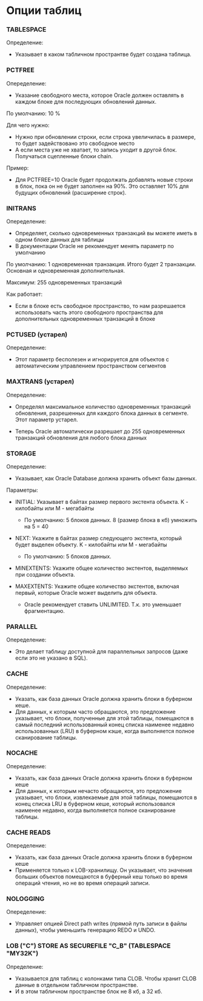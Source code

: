 # Опции таблиц

### TABLESPACE
Определение: 
 - Указывает в каком табличном пространтве будет создана таблица.


### PCTFREE 
Опеределение: 
  - Указание свободного места, которое Oracle должен оставлять в каждом блоке для последующих обновлений данных.

По умолчанию: 10 %

Для чего нужно: 
  - Нужно при обновлении строки, если строка увеличилась в размере, то будет задействовано это свободное место
  - А если места уже не хватает, то запись уходит в другой блок. Получаться сцепленные блоки chain.

Пример: 
  - Для PCTFREE=10 Oracle будет продолжать добавлять новые строки в блок, пока он не будет заполнен на 90%. Это оставляет 10% для будущих обновлений (расширение строк).


### INITRANS 
Опеределение:
  - Определяет, сколько одновременных транзакций вы можете иметь в одном блоке данных для таблицы
  - В документации Oracle не рекомендует менять параметр по умолчанию

По умолчанию: 1 одновременная транзакция. Итого будет 2 транзакции. Основная и одновременная дополнительная.

Максимум: 255 одновременных транзакций

Как работает: 
  - Если в блоке есть свободное пространство, то нам разрешается использовать часть этого свободного пространства для дополнительных одновременных транзакций в блоке


### PCTUSED (устарел)
Опеределение: 
  - Этот параметр бесполезен и игнорируется для объектов с автоматическим управлением пространством сегментов


### MAXTRANS (устарел)
Опеределение: 
  - Определял максимальное количество одновременных транзакций обновления, разрешенных для каждого блока данных в сегменте. Этот параметр устарел.
  
  - Теперь Oracle автоматически разрешает до 255 одновременных транзакций обновления для любого блока данных

### STORAGE 
Опеределение:
  - Указывает, как Oracle Database должна хранить объект базы данных.
  
Параметры:
  - INITIAL: Указывает в байтах размер первого экстента объекта. K - килобайты или M - мегабайты 
    - По умолчанию: 5 блоков данных. 8 (размер блока в кб) умножить на 5 = 40 
  
  - NEXT: Укажите в байтах размер следующего экстента, который будет выделен объекту. K - килобайты или M - мегабайты 
    - По умолчанию: 5 блоков данных.
  
  - MINEXTENTS: Укажите общее количество экстентов, выделяемых при создании объекта.
  
  - MAXEXTENTS: Укажите общее количество экстентов, включая первый, которые Oracle может выделить для объекта.
    - Oracle рекомендует ставить UNLIMITED. Т.к. это уменьшает фрагментацию.

### PARALLEL 
Опеределение:
  - Это делает таблицу доступной для параллельных запросов (даже если это не указано в SQL).

### CACHE
Опеределение: 
  - Указать, как база данных Oracle должна хранить блоки в буферном кеше. 
  - Для данных, к которым часто обращаются, это предложение указывает, что блоки, полученные для этой таблицы, помещаются в самый последний использованный конец списка наименее недавно использованных (LRU) в буферном кэше, когда выполняется полное сканирование таблицы. 

### NOCACHE
Опеределение: 
  - Указать, как база данных Oracle должна хранить блоки в буферном кеше
  - Для данных, к которым нечасто обращаются, это предложение указывает, что блоки, извлекаемые для этой таблицы, помещаются в конец списка LRU в буферном кеше, который использовался наименее недавно, когда выполняется полное сканирование таблицы.

### CACHE READS
Опеределение: 
  - Указать, как база данных Oracle должна хранить блоки в буферном кеше
  - Применяется только к LOB-хранилищу. Он указывает, что значения больших объектов помещаются в буферный кеш только во время операций чтения, но не во время операций записи.

### NOLOGGING 
Опеределение:
  - Управляет опцией Direct path writes (прямой путь записи в файлы данных), чтобы уменьшить генерацию REDO и UNDO.
  
  
### LOB ("C") STORE AS SECUREFILE "C_B" (TABLESPACE "MY32K")
Определение: 
  - Указывается для таблиц с колонками типа CLOB. Чтобы хранит CLOB данные в отдельном табличном пространстве.
  - И в этом табличном пространстве блок не 8 кб, а 32 кб.
